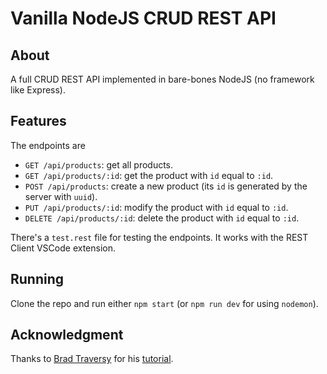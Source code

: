 # Vanilla NodeJS CRUD REST API

## About

A full CRUD REST API implemented in bare-bones NodeJS (no framework like Express).

## Features

The endpoints are

- `GET /api/products`: get all products.
- `GET /api/products/:id`: get the product with `id` equal to `:id`.
- `POST /api/products`: create a new product (its `id` is generated by the server with `uuid`).
- `PUT /api/products/:id`: modify the product with `id` equal to `:id`.
- `DELETE /api/products/:id`: delete the product with `id` equal to `:id`.

There's a `test.rest` file for testing the endpoints. It works with the REST Client VSCode extension.

## Running

Clone the repo and run either `npm start` (or `npm run dev` for using `nodemon`).

## Acknowledgment

Thanks to [Brad Traversy](https://github.com/bradtraversy) for his [tutorial](https://www.youtube.com/watch?v=_1xa8Bsho6A&list=PLillGF-RfqbZ2ybcoD2OaabW2P7Ws8CWu&index=35).

